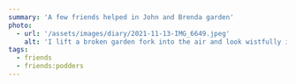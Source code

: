 ```yaml
---
summary: 'A few friends helped in John and Brenda garden'
photo:
  - url: '/assets/images/diary/2021-11-13-IMG_6649.jpeg'
    alt: 'I lift a broken garden fork into the air and look wistfully into the middle distance'
tags:
  - friends
  - friends:podders
---
```

